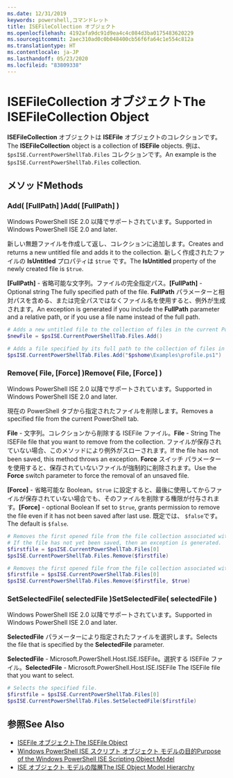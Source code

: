 ```yaml
---
ms.date: 12/31/2019
keywords: powershell,コマンドレット
title: ISEFileCollection オブジェクト
ms.openlocfilehash: 4192afa9dc91d9ea4c4c084d3ba0175483620229
ms.sourcegitcommit: 2aec310ad0c0b048400cb56f6fa64c1e554c812a
ms.translationtype: HT
ms.contentlocale: ja-JP
ms.lasthandoff: 05/23/2020
ms.locfileid: "83809338"
---
```

# <a name="the-isefilecollection-object"></a><span data-ttu-id="00797-103">ISEFileCollection オブジェクト</span><span class="sxs-lookup"><span data-stu-id="00797-103">The ISEFileCollection Object</span></span>

<span data-ttu-id="00797-104">**ISEFileCollection** オブジェクトは **ISEFile** オブジェクトのコレクションです。</span><span class="sxs-lookup"><span data-stu-id="00797-104">The **ISEFileCollection** object is a collection of **ISEFile** objects.</span></span> <span data-ttu-id="00797-105">例は、`$psISE.CurrentPowerShellTab.Files` コレクションです。</span><span class="sxs-lookup"><span data-stu-id="00797-105">An example is the `$psISE.CurrentPowerShellTab.Files` collection.</span></span>

## <a name="methods"></a><span data-ttu-id="00797-106">メソッド</span><span class="sxs-lookup"><span data-stu-id="00797-106">Methods</span></span>

### <a name="add-fullpath-"></a><span data-ttu-id="00797-107">Add\( \[FullPath\] \)</span><span class="sxs-lookup"><span data-stu-id="00797-107">Add\( \[FullPath\] \)</span></span>

<span data-ttu-id="00797-108">Windows PowerShell ISE 2.0 以降でサポートされています。</span><span class="sxs-lookup"><span data-stu-id="00797-108">Supported in Windows PowerShell ISE 2.0 and later.</span></span>

<span data-ttu-id="00797-109">新しい無題ファイルを作成して返し、コレクションに追加します。</span><span class="sxs-lookup"><span data-stu-id="00797-109">Creates and returns a new untitled file and adds it to the collection.</span></span> <span data-ttu-id="00797-110">新しく作成されたファイルの **IsUntitled** プロパティは `$true` です。</span><span class="sxs-lookup"><span data-stu-id="00797-110">The **IsUntitled** property of the newly created file is `$true`.</span></span>

<span data-ttu-id="00797-111">**\[FullPath\]** - 省略可能な文字列。ファイルの完全指定パス。</span><span class="sxs-lookup"><span data-stu-id="00797-111">**\[FullPath\]** - Optional string The fully specified path of the file.</span></span> <span data-ttu-id="00797-112">**FullPath** パラメーターと相対パスを含める、または完全パスではなくファイル名を使用すると、例外が生成されます。</span><span class="sxs-lookup"><span data-stu-id="00797-112">An exception is generated if you include the **FullPath** parameter and a relative path, or if you use a file name instead of the full path.</span></span>

```powershell
# Adds a new untitled file to the collection of files in the current PowerShell tab.
$newFile = $psISE.CurrentPowerShellTab.Files.Add()

# Adds a file specified by its full path to the collection of files in the current PowerShell tab.
$psISE.CurrentPowerShellTab.Files.Add("$pshome\Examples\profile.ps1")
```

### <a name="remove-file-force-"></a><span data-ttu-id="00797-113">Remove\( File, \[Force\] \)</span><span class="sxs-lookup"><span data-stu-id="00797-113">Remove\( File, \[Force\] \)</span></span>

<span data-ttu-id="00797-114">Windows PowerShell ISE 2.0 以降でサポートされています。</span><span class="sxs-lookup"><span data-stu-id="00797-114">Supported in Windows PowerShell ISE 2.0 and later.</span></span>

<span data-ttu-id="00797-115">現在の PowerShell タブから指定されたファイルを削除します。</span><span class="sxs-lookup"><span data-stu-id="00797-115">Removes a specified file from the current PowerShell tab.</span></span>

<span data-ttu-id="00797-116">**File** - 文字列。コレクションから削除する ISEFile ファイル。</span><span class="sxs-lookup"><span data-stu-id="00797-116">**File** - String The ISEFile file that you want to remove from the collection.</span></span> <span data-ttu-id="00797-117">ファイルが保存されていない場合、このメソッドにより例外がスローされます。</span><span class="sxs-lookup"><span data-stu-id="00797-117">If the file has not been saved, this method throws an exception.</span></span> <span data-ttu-id="00797-118">**Force** スイッチ パラメーターを使用すると、保存されていないファイルが強制的に削除されます。</span><span class="sxs-lookup"><span data-stu-id="00797-118">Use the **Force** switch parameter to force the removal of an unsaved file.</span></span>

<span data-ttu-id="00797-119">**\[Force\]** - 省略可能な Boolean。`$true` に設定すると、最後に使用してからファイルが保存されていない場合でも、そのファイルを削除する権限が付与されます。</span><span class="sxs-lookup"><span data-stu-id="00797-119">**\[Force\]** - optional Boolean If set to `$true`, grants permission to remove the file even if it has not been saved after last use.</span></span> <span data-ttu-id="00797-120">既定では、 `$false`です。</span><span class="sxs-lookup"><span data-stu-id="00797-120">The default is `$false`.</span></span>

```powershell
# Removes the first opened file from the file collection associated with the current PowerShell tab.
# If the file has not yet been saved, then an exception is generated.
$firstfile = $psISE.CurrentPowerShellTab.Files[0]
$psISE.CurrentPowerShellTab.Files.Remove($firstfile)

# Removes the first opened file from the file collection associated with the current PowerShell tab, even if it has not been saved.
$firstfile = $psISE.CurrentPowerShellTab.Files[0]
$psISE.CurrentPowerShellTab.Files.Remove($firstfile, $true)
```

### <a name="setselectedfile-selectedfile-"></a><span data-ttu-id="00797-121">SetSelectedFile\( selectedFile \)</span><span class="sxs-lookup"><span data-stu-id="00797-121">SetSelectedFile\( selectedFile \)</span></span>

<span data-ttu-id="00797-122">Windows PowerShell ISE 2.0 以降でサポートされています。</span><span class="sxs-lookup"><span data-stu-id="00797-122">Supported in Windows PowerShell ISE 2.0 and later.</span></span>

<span data-ttu-id="00797-123">**SelectedFile** パラメーターにより指定されたファイルを選択します。</span><span class="sxs-lookup"><span data-stu-id="00797-123">Selects the file that is specified by the **SelectedFile** parameter.</span></span>

<span data-ttu-id="00797-124">**SelectedFile** - Microsoft.PowerShell.Host.ISE.ISEFile。選択する ISEFile ファイル。</span><span class="sxs-lookup"><span data-stu-id="00797-124">**SelectedFile** - Microsoft.PowerShell.Host.ISE.ISEFile The ISEFile file that you want to select.</span></span>

```powershell
# Selects the specified file.
$firstfile = $psISE.CurrentPowerShellTab.Files[0]
$psISE.CurrentPowerShellTab.Files.SetSelectedFile($firstfile)
```

## <a name="see-also"></a><span data-ttu-id="00797-125">参照</span><span class="sxs-lookup"><span data-stu-id="00797-125">See Also</span></span>

- [<span data-ttu-id="00797-126">ISEFile オブジェクト</span><span class="sxs-lookup"><span data-stu-id="00797-126">The ISEFile Object</span></span>](The-ISEFile-Object.md)
- [<span data-ttu-id="00797-127">Windows PowerShell ISE スクリプト オブジェクト モデルの目的</span><span class="sxs-lookup"><span data-stu-id="00797-127">Purpose of the Windows PowerShell ISE Scripting Object Model</span></span>](Purpose-of-the-Windows-PowerShell-ISE-Scripting-Object-Model.md)
- [<span data-ttu-id="00797-128">ISE オブジェクト モデルの階層</span><span class="sxs-lookup"><span data-stu-id="00797-128">The ISE Object Model Hierarchy</span></span>](The-ISE-Object-Model-Hierarchy.md)
